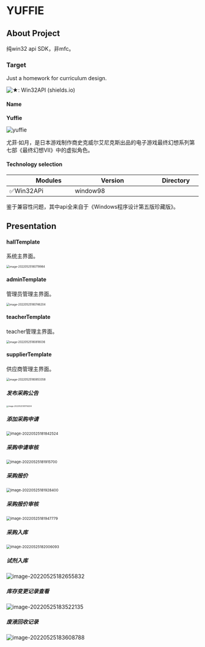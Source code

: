 # YUFFIE

## About Project

纯win32 api SDK，非mfc。

### Target

Just a homework for curriculum design.

![★: Win32API (shields.io)](https://img.shields.io/badge/★-Win32-green)

#### Name

**Yuffie**

![yuffie](https://img.3dmgame.com/uploads/images/news/20210621/1624262261_309093.jpg)

尤菲·如月，是日本游戏制作商史克威尔艾尼克斯出品的电子游戏最终幻想系列第七部《最终幻想Ⅶ》中的虚拟角色。

#### Technology selection

| <img width=50/>Modules <img width=50/> | <img width=50/>Version  <img width=50/> | <img width=50/>Directory<img width=50/> |
| -------------------------------------- | --------------------------------------- | --------------------------------------- |
| ✅Win32APi                              | window98                                |                                         |

鉴于兼容性问题，其中api全来自于《Windows程序设计第五版珍藏版》。



## Presentation

#### hallTemplate

系统主界面。

<img src="./assert/images/image-20220525180719984.png" alt="image-20220525180719984" style="zoom:50%;" />

#### adminTemplate

管理员管理主界面。

<img src="./assert/images/image-20220525180746204.png" alt="image-20220525180746204" style="zoom:50%;" />

#### teacherTemplate

teacher管理主界面。

<img src="./assert/images/image-20220525180818036.png" alt="image-20220525180818036" style="zoom:50%;" />

#### supplierTemplate

供应商管理主界面。

<img src="./assert/images/image-20220525180853358.png" alt="image-20220525180853358" style="zoom:50%;" />



##### 发布采购公告

<img src="./assert/images/image-20220525181758204.png" alt="image-20220525181758204" style="zoom:33%;" />



##### 添加采购申请

<img src="./assert/images/image-20220525181842524.png" alt="image-20220525181842524" style="zoom:67%;" />



##### 采购申请审核

<img src="./assert/images/image-20220525181915700.png" alt="image-20220525181915700" style="zoom:67%;" />

##### 采购报价

<img src="./assert/images/image-20220525181928400.png" alt="image-20220525181928400" style="zoom:67%;" />

##### 采购报价审核

<img src="./assert/images/image-20220525181947779.png" alt="image-20220525181947779" style="zoom:67%;" />

##### **采购入库**

<img src="./assert/images/image-20220525182006093.png" alt="image-20220525182006093" style="zoom:67%;" />

##### 试剂入库



![image-20220525182655832](./assert/images/image-20220525182655832.png)



##### 库存变更记录查看

![image-20220525183522135](./assert/images/image-20220525183522135.png)

##### 废液回收记录

![image-20220525183608788](./assert/images/image-20220525183608788.png)



